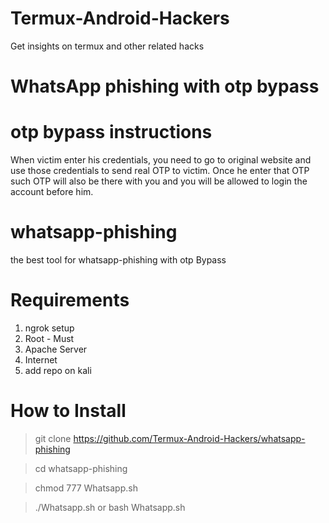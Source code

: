 # Termux-Android-Hackers
Get insights on termux and other related hacks

# WhatsApp phishing with otp bypass

# otp bypass instructions

When victim enter his credentials, you need to go to original website and use those credentials to send real OTP to victim. Once he enter that OTP such OTP will also be there with you and you will be allowed to login the account before him.

# whatsapp-phishing

the best tool for whatsapp-phishing with otp Bypass 


# Requirements

1. ngrok setup
2. Root - Must
3. Apache Server
4. Internet
5. add repo on kali

# How to Install

> git clone https://github.com/Termux-Android-Hackers/whatsapp-phishing

> cd whatsapp-phishing

> chmod 777 Whatsapp.sh

> ./Whatsapp.sh or bash Whatsapp.sh
